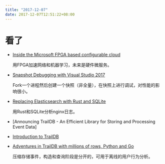 ```yaml
---
title: "2017-12-07"
date: 2017-12-07T12:51:22+08:00
---
```


# 看了

+ [Inside the Microsoft FPGA based configurable cloud](https://www.youtube.com/watch?v=v_4Ap1bjwgs)

    用FPGA加速网络和机器学习，未来是硬件微服务。

+ [Snapshot Debugging with Visual Studio 2017](https://blogs.msdn.microsoft.com/visualstudio/2017/12/06/snapshot-debugging-with-visual-studio-2017-now-ready-for-production/#comments)

    Fork一个进程然后创建一个快照（非全量），在快照上进行调试，对性能的影响很小。

+ [Replacing Elasticsearch with Rust and SQLite](https://nbsoftsolutions.com/blog/replacing-elasticsearch-with-rust-and-sqlite)

    用Rust和SQLite分析nginx日志。

+ [Announcing TrailDB - An Efficient Library for Storing and Processing Event Data]
+ [Introduction to TrailDB](http://slides.com/villetuulos/intro-to-traildb)
+ [Adventures in TrailDB with millions of rows, Python and Go](https://dev.to/rhymes/adventures-in-traildb-with-millions-of-rows-python-and-go)

    压缩存储事件，构造和查询阶段是分开的，可用于离线的用户行为分析。


